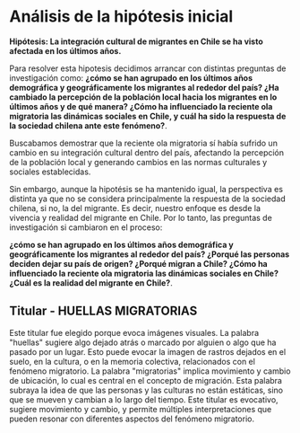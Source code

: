 # Análisis de la hipótesis inicial


**Hipótesis: La integración cultural de migrantes en Chile se ha visto afectada en los últimos años.**

Para resolver esta hipotesis decidimos arrancar con distintas preguntas de investigación como: **¿cómo se han agrupado en los últimos años demográfica y geográficamente los migrantes al rededor del país? ¿Ha cambiado la percepción de la población local hacia los migrantes en lo últimos años y de qué manera? ¿Cómo ha influenciado la reciente ola migratoria las dinámicas sociales en Chile, y cuál ha sido la respuesta de la sociedad chilena ante este fenómeno?**.

Buscabamos demostrar que la reciente ola migratoria sí había sufrido un cambio en su integración cultural dentro del país, afectando la percepción de la población local y generando cambios en las normas culturales y sociales establecidas. 

Sin embargo, aunque la hipotésis se ha mantenido igual, la perspectiva es distinta ya que no se considera principalmente la respuesta de la sociedad chilena, si no, la del migrante. Es decir, nuestro enfoque es desde la vivencia y realidad del migrante en Chile. Por lo tanto, las preguntas de investigación si cambiaron en el proceso:

**¿cómo se han agrupado en los últimos años demográfica y geográficamente los migrantes al rededor del país? ¿Porqué las personas deciden dejar su país de origen? ¿Porqué migran a Chile? ¿Cómo ha influenciado la reciente ola migratoria las dinámicas sociales en Chile? ¿Cuál es la realidad del migrante en Chile?**.

## Titular - HUELLAS MIGRATORIAS

Este titular fue elegido porque evoca imágenes visuales. La palabra "huellas" sugiere algo dejado atrás o marcado por alguien o algo que ha pasado por un lugar. Esto puede evocar la imagen de rastros dejados en el suelo, en la cultura, o en la memoria colectiva, relacionados con el fenómeno migratorio. La palabra "migratorias" implica movimiento y cambio de ubicación, lo cual es central en el concepto de migración. Esta palabra subraya la idea de que las personas y las culturas no están estáticas, sino que se mueven y cambian a lo largo del tiempo. Este  titular es evocativo, sugiere movimiento y cambio, y permite múltiples interpretaciones que pueden resonar con diferentes aspectos del fenómeno migratorio.




 

